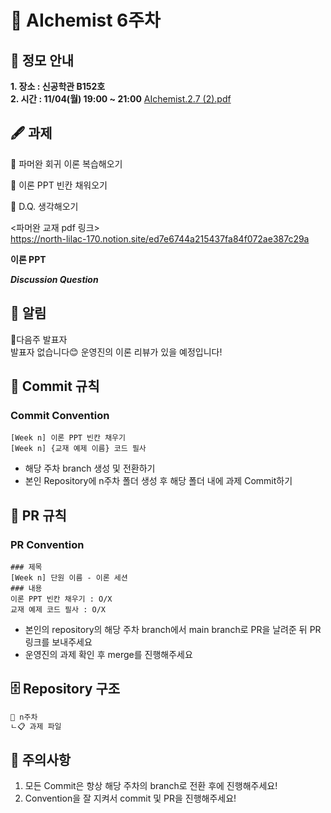 
# 💠 AIchemist 6주차 

## 🌻 정모 안내
**1. 장소 : 신공학관 B152호**   
**2. 시간 : 11/04(월) 19:00 ~ 21:00**
[AIchemist.2.7 (2).pdf](https://github.com/user-attachments/files/17616424/AIchemist.2.7.2.pdf)

## 🖋 과제
💠 파머완 회귀 이론 복습해오기

💠 이론 PPT 빈칸 채워오기

💠 D.Q. 생각해오기

<파머완 교재 pdf 링크>   
https://north-lilac-170.notion.site/ed7e6744a215437fa84f072ae387c29a

**이론 PPT**   


***Discussion Question***



## 🚨 알림   
💐다음주 발표자   
발표자 없습니다😊
운영진의 이론 리뷰가 있을 예정입니다!

## 🌱 Commit 규칙   
### Commit Convention
    [Week n] 이론 PPT 빈칸 채우기
    [Week n] {교재 예제 이름} 코드 필사 
+ 해당 주차 branch 생성 및 전환하기 
+ 본인 Repository에 n주차 폴더 생성 후 해당 폴더 내에 과제 Commit하기   
## 🌱 PR 규칙          
### PR Convention
    ### 제목
    [Week n] 단원 이름 - 이론 세션
    ### 내용
    이론 PPT 빈칸 채우기 : O/X
    교재 예제 코드 필사 : O/X
+ 본인의 repository의 해당 주차 branch에서 main branch로 PR을 날려준 뒤 PR 링크를 보내주세요
+ 운영진의 과제 확인 후 merge를 진행해주세요 

## 🗄 Repository 구조
```bash
📁 n주차
ㄴ📋 과제 파일
```

## 🚨 주의사항   
1. 모든 Commit은 항상 해당 주차의 branch로 전환 후에 진행해주세요!
2. Convention을 잘 지켜서 commit 및 PR을 진행해주세요!
